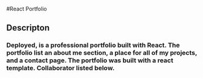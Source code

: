 
#React Portfolio

## Descripton 

### Deployed, is a professional portfolio built with React. The portfolio list an about me section, a place for all of my projects, and a contact page. The portfolio was built with a react template. Collaborator listed below.



